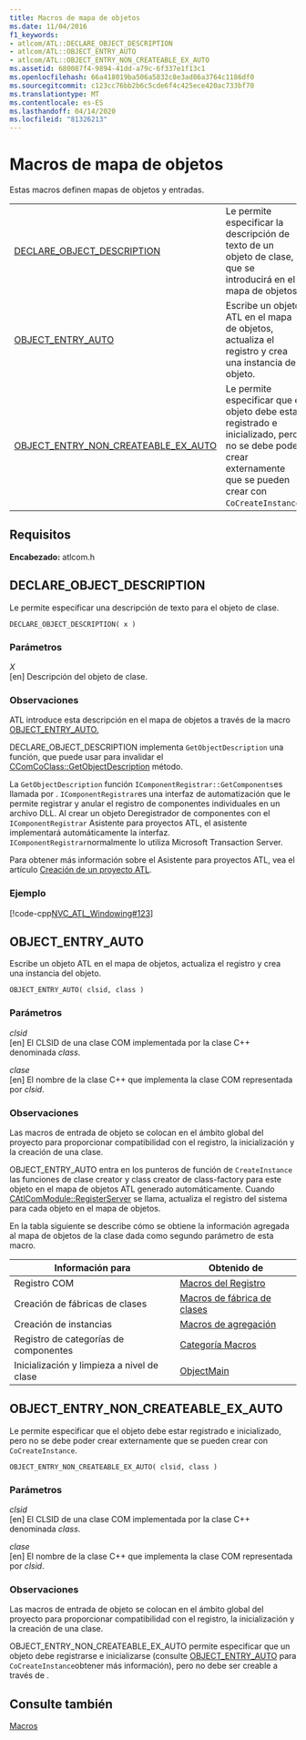 ```yaml
---
title: Macros de mapa de objetos
ms.date: 11/04/2016
f1_keywords:
- atlcom/ATL::DECLARE_OBJECT_DESCRIPTION
- atlcom/ATL::OBJECT_ENTRY_AUTO
- atlcom/ATL::OBJECT_ENTRY_NON_CREATEABLE_EX_AUTO
ms.assetid: 680087f4-9894-41dd-a79c-6f337e1f13c1
ms.openlocfilehash: 66a418019ba506a5832c8e3ad86a3764c1186df0
ms.sourcegitcommit: c123cc76bb2b6c5cde6f4c425ece420ac733bf70
ms.translationtype: MT
ms.contentlocale: es-ES
ms.lasthandoff: 04/14/2020
ms.locfileid: "81326213"
---
```

# <a name="object-map-macros"></a>Macros de mapa de objetos

Estas macros definen mapas de objetos y entradas.

|||
|-|-|
|[DECLARE_OBJECT_DESCRIPTION](#declare_object_description)|Le permite especificar la descripción de texto de un objeto de clase, que se introducirá en el mapa de objetos.|
|[OBJECT_ENTRY_AUTO](#object_entry_auto)|Escribe un objeto ATL en el mapa de objetos, actualiza el registro y crea una instancia del objeto.|
|[OBJECT_ENTRY_NON_CREATEABLE_EX_AUTO](#object_entry_non_createable_ex_auto)|Le permite especificar que el objeto debe estar registrado e inicializado, pero no se debe poder crear externamente que se pueden crear con `CoCreateInstance`.|

## <a name="requirements"></a>Requisitos

**Encabezado:** atlcom.h

## <a name="declare_object_description"></a><a name="declare_object_description"></a>DECLARE_OBJECT_DESCRIPTION

Le permite especificar una descripción de texto para el objeto de clase.

```
DECLARE_OBJECT_DESCRIPTION( x )
```

### <a name="parameters"></a>Parámetros

*X*<br/>
[en] Descripción del objeto de clase.

### <a name="remarks"></a>Observaciones

ATL introduce esta descripción en el mapa de objetos a través de la macro [OBJECT_ENTRY_AUTO.](#object_entry_auto)

DECLARE_OBJECT_DESCRIPTION implementa `GetObjectDescription` una función, que puede usar para invalidar el [CComCoClass::GetObjectDescription](ccomcoclass-class.md#getobjectdescription) método.

La `GetObjectDescription` función `IComponentRegistrar::GetComponents`es llamada por . `IComponentRegistrar`es una interfaz de automatización que le permite registrar y anular el registro de componentes individuales en un archivo DLL. Al crear un objeto Deregistrador de componentes con el `IComponentRegistrar` Asistente para proyectos ATL, el asistente implementará automáticamente la interfaz. `IComponentRegistrar`normalmente lo utiliza Microsoft Transaction Server.

Para obtener más información sobre el Asistente para proyectos ATL, vea el artículo [Creación de un proyecto ATL](../../atl/reference/creating-an-atl-project.md).

### <a name="example"></a>Ejemplo

[!code-cpp[NVC_ATL_Windowing#123](../../atl/codesnippet/cpp/object-map-macros_1.h)]

## <a name="object_entry_auto"></a><a name="object_entry_auto"></a>OBJECT_ENTRY_AUTO

Escribe un objeto ATL en el mapa de objetos, actualiza el registro y crea una instancia del objeto.

```
OBJECT_ENTRY_AUTO( clsid, class )
```

### <a name="parameters"></a>Parámetros

*clsid*<br/>
[en] El CLSID de una clase COM implementada por la clase C++ denominada *class*.

*clase*<br/>
[en] El nombre de la clase C++ que implementa la clase COM representada por *clsid*.

### <a name="remarks"></a>Observaciones

Las macros de entrada de objeto se colocan en el ámbito global del proyecto para proporcionar compatibilidad con el registro, la inicialización y la creación de una clase.

OBJECT_ENTRY_AUTO entra en los punteros de función de `CreateInstance` las funciones de clase creator y class creator de class-factory para este objeto en el mapa de objetos ATL generado automáticamente. Cuando [CAtlComModule::RegisterServer](catlcommodule-class.md#registerserver) se llama, actualiza el registro del sistema para cada objeto en el mapa de objetos.

En la tabla siguiente se describe cómo se obtiene la información agregada al mapa de objetos de la clase dada como segundo parámetro de esta macro.

|Información para|Obtenido de|
|---------------------|-------------------|
|Registro COM|[Macros del Registro](../../atl/reference/registry-macros.md)|
|Creación de fábricas de clases|[Macros de fábrica de clases](../../atl/reference/aggregation-and-class-factory-macros.md)|
|Creación de instancias|[Macros de agregación](../../atl/reference/aggregation-and-class-factory-macros.md)|
|Registro de categorías de componentes|[Categoría Macros](../../atl/reference/category-macros.md)|
|Inicialización y limpieza a nivel de clase|[ObjectMain](ccomobjectrootex-class.md#objectmain)|

## <a name="object_entry_non_createable_ex_auto"></a><a name="object_entry_non_createable_ex_auto"></a>OBJECT_ENTRY_NON_CREATEABLE_EX_AUTO

Le permite especificar que el objeto debe estar registrado e inicializado, pero no se debe poder crear externamente que se pueden crear con `CoCreateInstance`.

```
OBJECT_ENTRY_NON_CREATEABLE_EX_AUTO( clsid, class )
```

### <a name="parameters"></a>Parámetros

*clsid*<br/>
[en] El CLSID de una clase COM implementada por la clase C++ denominada *class*.

*clase*<br/>
[en] El nombre de la clase C++ que implementa la clase COM representada por *clsid*.

### <a name="remarks"></a>Observaciones

Las macros de entrada de objeto se colocan en el ámbito global del proyecto para proporcionar compatibilidad con el registro, la inicialización y la creación de una clase.

OBJECT_ENTRY_NON_CREATEABLE_EX_AUTO permite especificar que un objeto debe registrarse e inicializarse (consulte [OBJECT_ENTRY_AUTO](#object_entry_auto) para `CoCreateInstance`obtener más información), pero no debe ser creable a través de .

## <a name="see-also"></a>Consulte también

[Macros](../../atl/reference/atl-macros.md)

